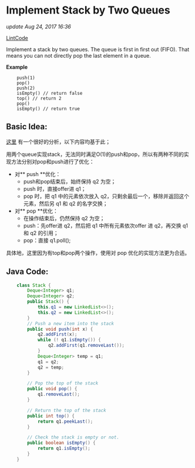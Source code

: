 # Implement Stack by Two Queues

_update Aug 24, 2017 16:36_

[LintCode](http://www.lintcode.com/en/problem/implement-stack-by-two-queues/)

Implement a stack by two queues. The queue is first in first out (FIFO). That means you can not directly pop the last element in a queue.

**Example**

```
    push(1)
    pop()
    push(2)
    isEmpty() // return false
    top() // return 2
    pop()
    isEmpty() // return true
```

## Basic Idea:

[这里](https://stackoverflow.com/questions/688276/implement-stack-using-two-queues) 有一个很好的分析，以下内容均基于此；

用两个queue实现stack，无法同时满足O(1)的push和pop，所以有两种不同的实现方法分别对pop和push进行了优化：

* 对** push **优化：
  * push和pop结束后，始终保持 q2 为空；
  * push 时，直接offer进 q1；
  * pop 时，把 q1 中的元素依次放入 q2，只剩余最后一个，移除并返回这个元素，然后另 q1 和 q2 的名字交换；
* 对** pop **优化：
  * 在操作结束后，仍然保持 q2 为空；
  * push：先offer进 q2，然后把 q1 中所有元素依次offer 进 q2，再交换 q1 和 q2 的引用；
  * pop：直接 q1.poll();

具体地，这里因为有top和pop两个操作，使用对 pop 优化的实现方法更为合适。

## Java Code:

```java
    class Stack {
        Deque<Integer> q1;
        Deque<Integer> q2;
        public Stack() {
            this.q1 = new LinkedList<>();
            this.q2 = new LinkedList<>();
        }
        // Push a new item into the stack
        public void push(int x) {
            q2.addFirst(x);
            while (! q1.isEmpty()) {
                q2.addFirst(q1.removeLast());
            }
            Deque<Integer> temp = q1;
            q1 = q2;
            q2 = temp;
        }

        // Pop the top of the stack
        public void pop() {
            q1.removeLast();
        }

        // Return the top of the stack
        public int top() {
            return q1.peekLast();
        }

        // Check the stack is empty or not.
        public boolean isEmpty() {
            return q1.isEmpty();
        }    
    }
```
